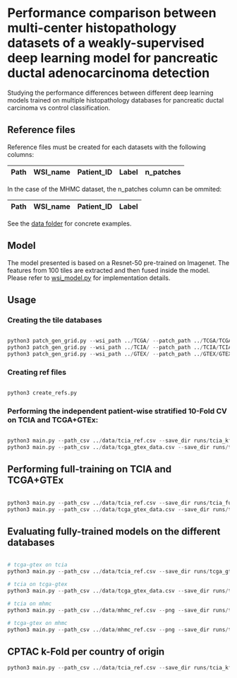 # Performance comparison between multi-center histopathology datasets of a weakly-supervised deep learning model for pancreatic ductal adenocarcinoma detection

Studying the performance differences between different deep learning models trained on multiple histopathology databases for pancreatic ductal carcinoma vs control classification.

## Reference files

Reference files must be created for each datasets with the following columns:

| Path | WSI_name | Patient_ID | Label | n_patches |
|------|----------|------------|-------|-----------|

In the case of the MHMC dataset, the n_patches column can be ommited:


| Path | WSI_name | Patient_ID | Label |
|------|----------|------------|-------|

See the [data folder](data/) for concrete examples.

## Model

The model presented is based on a Resnet-50 pre-trained on Imagenet. The features from 100 tiles are extracted and then fused inside the model. Please refer to [wsi_model.py](src/wsi_model.py) for implementation details.

## Usage

### Creating the tile databases

```python

python3 patch_gen_grid.py --wsi_path ../TCGA/ --patch_path ../TCGA/TCGA_256x256/ --mask_path ../TCGA/TCGA_Masks/ --patch_size 256 --max_patches_per_slide 4000
python3 patch_gen_grid.py --wsi_path ../TCIA/ --patch_path ../TCIA/TCIA_256x256/ --mask_path ../TCIA/TCIA_Masks/ --patch_size 256 --max_patches_per_slide 4000
python3 patch_gen_grid.py --wsi_path ../GTEX/ --patch_path ../GTEX/GTEX_256x256/ --mask_path ../GTEX/GTEX_Masks/ --patch_size 256 --max_patches_per_slide 4000

```

### Creating ref files

```python

python3 create_refs.py

```

### Performing the independent patient-wise stratified 10-Fold CV on TCIA and TCGA+GTEx:

```python

python3 main.py --path_csv ../data/tcia_ref.csv --save_dir runs/tcia_kfold --train --batch_size 4 --lr 1e-3 --bag_size 100 --max_patch_per_wsi 200 --log 0 --flag tcia_kfold
python3 main.py --path_csv ../data/tcga_gtex_data.csv --save_dir runs/tcgagtex_kfold --train --batch_size 4 --lr 1e-3 --bag_size 100 --max_patch_per_wsi 200 --log 0 --flag tcgagtex_kfold

```

## Performing full-training on TCIA and TCGA+GTEx

```python

python3 main.py --path_csv ../data/tcia_ref.csv --save_dir runs/tcia_fulltrain --fulltrain --batch_size 4 --lr 1e-3 --bag_size 100 --max_patch_per_wsi 200 --log 0 --flag tcia_fulltrain
python3 main.py --path_csv ../data/tcga_gtex_data.csv --save_dir runs/tcgagtex_fulltrain --fulltrain --batch_size 4 --lr 1e-3 --bag_size 100 --max_patch_per_wsi 200 --log 0 --flag tcgagtex_fulltrain

``` 

## Evaluating fully-trained models on the different databases

```python

# tcga-gtex on tcia
python3 main.py --path_csv ../data/tcia_ref.csv --save_dir runs/tcga_gtex_on --evaluate --batch_size 4 --lr 1e-3 --bag_size 100 --max_patch_per_wsi 100 --log 0 --flag tcgagtex_on_tcia --checkpoint runs/tcgagtex_fulltrain/model_dict_best.pt

# tcia on tcga-gtex
python3 main.py --path_csv ../data/tcga_gtex_data.csv --save_dir runs/tcia_on_tcgagtex --evaluate --batch_size 4 --lr 1e-3 --bag_size 100 --max_patch_per_wsi 100 --log 0 --flag tcia_on_tcgagtex --checkpoint runs/tcia_fulltrain/model_dict_best.pt

# tcia on mhmc
python3 main.py --path_csv ../data/mhmc_ref.csv --png --save_dir runs/tcia_on_mhmc --evaluate --batch_size 4 --lr 1e-3 --bag_size 100 --max_patch_per_wsi 100 --log 0 --flag tcia_on_mhmc --checkpoint runs/tcia_fulltrain/model_dict_best.pt

# tcga-gtex on mhmc
python3 main.py --path_csv ../data/mhmc_ref.csv --png --save_dir runs/tcgagtex_on_mhmc --evaluate --batch_size 4 --lr 1e-3 --bag_size 100 --max_patch_per_wsi 100 --log 0 --flag tcia_on_mhmc --checkpoint runs/tcgagtex_fulltrain/model_dict_best.pt

```
## CPTAC k-Fold per country of origin

```python
python3 main.py --path_csv ../data/tcia_ref.csv --save_dir runs/tcia_kfold_country --country --batch_size 4 --lr 1e-3 --bag_size 100 --max_patch_per_wsi 200 --log 0 --flag tcia_kfold_patient_country
```
